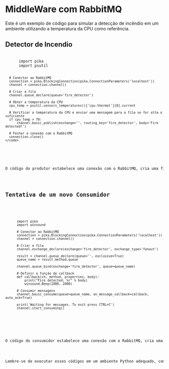 <!DOCTYPE html>
<html>
</head>
<body>
  <h1>MiddleWare com RabbitMQ</h1>
  <p>Este é um exemplo de código para simular a detecção de incêndio em um ambiente utilizando a temperatura da CPU como referência.</p>

  <h2>Detector de Incendio</h2>
  <pre>
    <code>
      import pika
      import psutil

      # Conectar ao RabbitMQ
      connection = pika.BlockingConnection(pika.ConnectionParameters('localhost'))
      channel = connection.channel()

      # Criar a fila
      channel.queue_declare(queue='fire_detector')

      # Obter a temperatura da CPU
      cpu_temp = psutil.sensors_temperatures()['cpu-thermal'][0].current

      # Verificar a temperatura da CPU e enviar uma mensagem para a fila se for alta o suficiente
      if cpu_temp > 70:
          channel.basic_publish(exchange='', routing_key='fire_detector', body='Fire detected!')

      # Fechar a conexão com o RabbitMQ
      connection.close()
    </code>
  <pre>
  <p>O código do produtor estabelece uma conexão com o RabbitMQ, cria uma fila chamada "fire_detector" e obtém a temperatura da CPU. Se a temperatura for superior a 70 graus Celsius, uma mensagem indicando a detecção de incêndio é enviada para a fila.</p>
  <h2>Tentativa de um novo Consumidor</h2>
  <pre>
    <code>
      import pika
      import winsound

      # Conectar ao RabbitMQ
      connection = pika.BlockingConnection(pika.ConnectionParameters('localhost'))
      channel = connection.channel()

      # Criar a fila
      channel.exchange_declare(exchange='fire_detector', exchange_type='fanout')

      result = channel.queue_declare(queue='', exclusive=True)
      queue_name = result.method.queue

      channel.queue_bind(exchange='fire_detector', queue=queue_name)

      # Definir a função de callback
      def callback(ch, method, properties, body):
          print("Fire detected: %r" % body)
          winsound.Beep(1000, 2000)

      # Consumir mensagens
      channel.basic_consume(queue=queue_name, on_message_callback=callback, auto_ack=True)

      print('Waiting for messages. To exit press CTRL+C')
      channel.start_consuming()
    </code>
  </pre>
  <p>O código do consumidor estabelece uma conexão com o RabbitMQ, cria uma fila e define uma função de callback que será chamada sempre que uma mensagem for recebida na fila. Neste exemplo, a função de callback imprime a mensagem recebida e aciona um alarme sonoro.</p>
  <p>Lembre-se de executar esses códigos em um ambiente Python adequado, com as bibliotecas `pika` e `psutil` instaladas. Além disso, certifique-se de ter o RabbitMQ em execução e configurado corretamente.</p>
</body>
</html>

